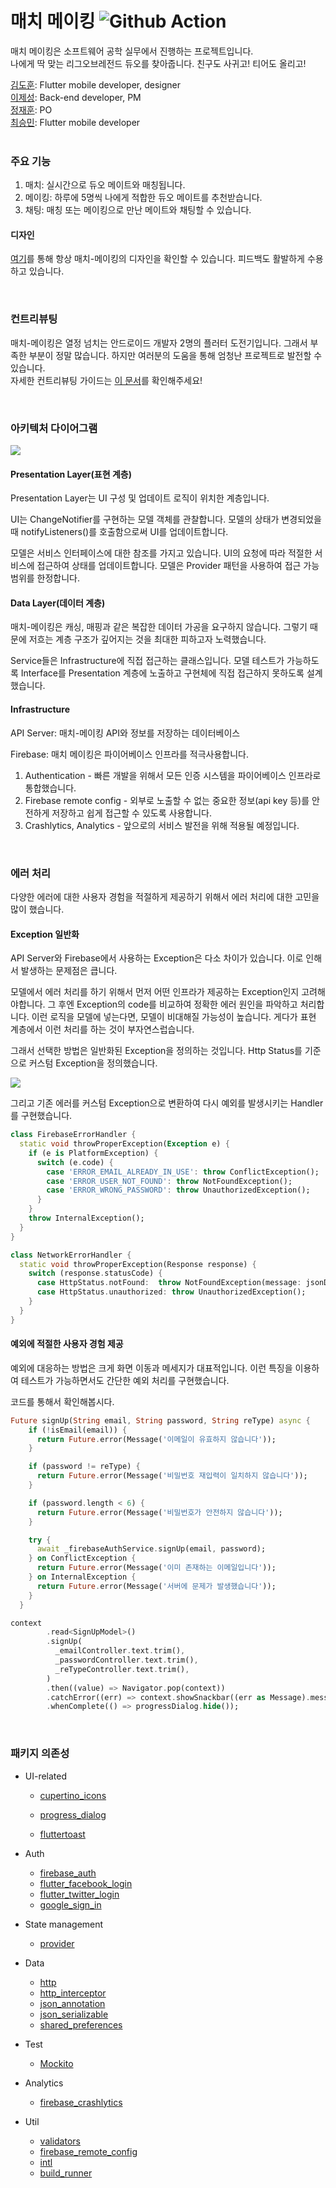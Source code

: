 # 매치 메이킹    ![Github Action](https://github.com/Team-DDG/Match-Making-Mobile/workflows/Dart%20CI/badge.svg)


매치 메이킹은 소프트웨어 공학 실무에서 진행하는 프로젝트입니다.  
나에게 딱 맞는 리그오브레전드 듀오를 찾아줍니다. 친구도 사귀고! 티어도 올리고!  

[김도훈](https://github.com/kimdohun0104): Flutter mobile developer, designer  
[이제성](https://github.com/jepangLee): Back-end developer, PM  
[정재훈](https://github.com/littlemenu): PO  
[최승민](https://github.com/choi-seung-min): Flutter mobile developer  
<br>
### 주요 기능

1. 매치: 실시간으로 듀오 메이트와 매칭됩니다.
2. 메이킹: 하루에 5명씩 나에게 적합한 듀오 메이트를 추천받습니다.
3. 채팅: 매칭 또는 메이킹으로 만난 메이트와 채팅할 수 있습니다.

#### 디자인
[여기](https://xd.adobe.com/view/13d8f0bd-f764-4802-92f4-bab7e3029a1b-468b/grid)를 통해 항상 매치-메이킹의 디자인을 확인할 수 있습니다. 피드백도 활발하게 수용하고 있습니다. 

<br>

### 컨트리뷰팅
매치-메이킹은 열정 넘치는 안드로이드 개발자 2명의 플러터 도전기입니다. 그래서 부족한 부분이 정말 많습니다. 하지만 여러분의 도움을 통해 엄청난 프로젝트로 발전할 수 있습니다.  
자세한 컨트리뷰팅 가이드는 [이 문서](https://github.com/Team-DDG/Match-Making-Mobile/blob/master/CONTRIBUTING.md)를 확인해주세요!

<br>

### 아키텍처 다이어그램

![](https://user-images.githubusercontent.com/36754680/91151983-55dccb80-e6f9-11ea-8015-a89d7f9be022.jpg)

#### Presentation Layer(표현 계층)

Presentation Layer는 UI 구성 및 업데이트 로직이 위치한 계층입니다.  

UI는 ChangeNotifier를 구현하는 모델 객체를 관찰합니다. 모델의 상태가 변경되었을 때 notifyListeners()를 호출함으로써 UI를 업데이트합니다.  

모델은 서비스 인터페이스에 대한 참조를 가지고 있습니다. UI의 요청에 따라 적절한 서비스에 접근하여 상태를 업데이트합니다. 모델은 Provider 패턴을 사용하여 접근 가능 범위를 한정합니다. 

#### Data Layer(데이터 계층)

매치-메이킹은 캐싱, 매핑과 같은 복잡한 데이터 가공을 요구하지 않습니다. 그렇기 때문에 저흐는 계층 구조가 깊어지는 것을 최대한 피하고자 노력했습니다.  

Service들은 Infrastructure에 직접 접근하는 클래스입니다. 모델 테스트가 가능하도록 Interface를 Presentation 계층에 노출하고 구현체에 직접 접근하지 못하도록 설계했습니다. 

#### Infrastructure

 API Server: 매치-메이킹 API와 정보를 저장하는 데이터베이스

Firebase: 매치 메이킹은 파이어베이스 인프라를 적극사용합니다.

1.  Authentication - 빠른 개발을 위해서 모든 인증 시스템을 파이어베이스 인프라로 통합했습니다.
2. Firebase remote config - 외부로 노출할 수 없는 중요한 정보(api key 등)를 안전하게 저장하고 쉽게 접근할 수 있도록 사용합니다.
3. Crashlytics, Analytics - 앞으로의 서비스 발전을 위해 적용될 예정입니다. 

<br>

### 에러 처리

다양한 에러에 대한 사용자 경험을 적절하게  제공하기 위해서 에러 처리에 대한 고민을 많이 했습니다. 

#### Exception 일반화

API Server와 Firebase에서 사용하는 Exception은 다소 차이가 있습니다. 이로 인해서 발생하는 문제점은 큽니다.  

모델에서 에러 처리를 하기 위해서 먼저 어떤 인프라가 제공하는 Exception인지 고려해야합니다. 그 후엔 Exception의 code를 비교하여 정확한 에러 원인을 파악하고 처리합니다. 이런 로직을 모델에 넣는다면, 모델이 비대해질 가능성이 높습니다. 게다가 표현 계층에서 이런 처리를 하는 것이 부자연스럽습니다.  

그래서 선택한 방법은 일반화된 Exception을 정의하는 것입니다. Http Status를 기준으로 커스텀 Exception을 정의했습니다.

![](https://user-images.githubusercontent.com/36754680/91159256-c63c1a80-e702-11ea-8049-3e087baeb06f.png)

 그리고 기존 에러를 커스텀 Exception으로 변환하여 다시 예외를 발생시키는 Handler를 구현했습니다. 

```  dart
class FirebaseErrorHandler {
  static void throwProperException(Exception e) {
    if (e is PlatformException) {
      switch (e.code) {
        case 'ERROR_EMAIL_ALREADY_IN_USE': throw ConflictException();
        case 'ERROR_USER_NOT_FOUND': throw NotFoundException();
        case 'ERROR_WRONG_PASSWORD': throw UnauthorizedException();
      }
    }
    throw InternalException();
  }
}

class NetworkErrorHandler {
  static void throwProperException(Response response) {
    switch (response.statusCode) {
      case HttpStatus.notFound:  throw NotFoundException(message: jsonDecode(response.body)['message']);
      case HttpStatus.unauthorized: throw UnauthorizedException();
    }
  }
}
```

#### 예외에 적절한 사용자 경험 제공

예외에 대응하는 방법은 크게 화면 이동과 메세지가 대표적입니다. 이런 특징을 이용하여 테스트가 가능하면서도 간단한 예외 처리를 구현했습니다.

코드를 통해서 확인해봅시다.

``` dart
Future signUp(String email, String password, String reType) async {
    if (!isEmail(email)) {
      return Future.error(Message('이메일이 유효하지 않습니다'));
    }

    if (password != reType) {
      return Future.error(Message('비밀번호 재입력이 일치하지 않습니다'));
    }

    if (password.length < 6) {
      return Future.error(Message('비밀번호가 안전하지 않습니다'));
    }

    try {
      await _firebaseAuthService.signUp(email, password);
    } on ConflictException {
      return Future.error(Message('이미 존재하는 이메일입니다'));
    } on InternalException {
      return Future.error(Message('서버에 문제가 발생했습니다'));
    }
  }

context
        .read<SignUpModel>()
        .signUp(
          _emailController.text.trim(),
          _passwordController.text.trim(),
          _reTypeController.text.trim(),
        )
        .then((value) => Navigator.pop(context))
        .catchError((err) => context.showSnackbar((err as Message).message))
        .whenComplete(() => progressDialog.hide());
```

<br>

### 패키지 의존성

* UI-related

  - [cupertino_icons](https://pub.dev/packages/cupertino_icons)

  - [progress_dialog](https://pub.dev/packages/progress_dialog)
  - [fluttertoast](https://pub.dev/packages/fluttertoast)

* Auth

  * [firebase_auth](https://pub.dev/packages/firebase_auth)
  * [flutter_facebook_login](https://pub.dev/packages/flutter_facebook_login)
  * [flutter_twitter_login](https://pub.dev/packages/flutter_twitter_login)
  * [google_sign_in](https://pub.dev/packages/google_sign_in)

* State management

  * [provider](https://pub.dev/packages/provider)

* Data

  * [http](https://pub.dev/packages/http)
  * [http_interceptor](https://pub.dev/packages/http_interceptor)
  * [json_annotation](https://pub.dev/packages/json_annotation)
  * [json_serializable](https://pub.dev/packages/json_serializable)
  * [shared_preferences](https://pub.dev/packages/shared_preferences)

* Test

  * [Mockito](https://pub.dev/packages/mockito)

* Analytics
  * [firebase_crashlytics](https://pub.dev/packages/firebase_crashlytics)

* Util
  * [validators](https://pub.dev/packages/validators)
  * [firebase_remote_config](https://pub.dev/packages/firebase_remote_config)
  * [intl](https://pub.dev/packages/intl)
  * [build_runner](https://pub.dev/packages/build_runner)
